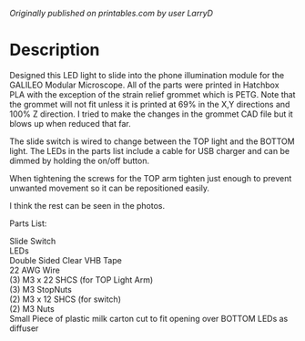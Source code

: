 _Originally published on printables.com by user LarryD_

# Description

Designed this LED light to slide into the phone illumination module for the GALILEO Modular Microscope.  All of the parts were printed in Hatchbox PLA with the exception of the strain relief grommet which is PETG.  Note that the grommet will not fit unless it is printed at 69% in the X,Y directions and 100% Z direction.  I tried to make the changes in the grommet CAD file but it blows up when reduced that far.

The slide switch is wired to change between the TOP light and the BOTTOM light.  The LEDs in the parts list include a cable for USB charger and can be dimmed by holding the on/off button. 

When tightening the screws for the TOP arm tighten just enough to prevent unwanted movement so it can be repositioned easily.

I think the rest can be seen in the photos.

Parts List:

Slide Switch   
LEDs  
Double Sided Clear VHB Tape  
22 AWG Wire  
(3) M3 x 22 SHCS (for TOP Light Arm)  
(3) M3  StopNuts  
(2) M3 x 12 SHCS (for switch)  
(2) M3 Nuts  
Small Piece of plastic milk carton cut to fit opening over BOTTOM LEDs as diffuser  
